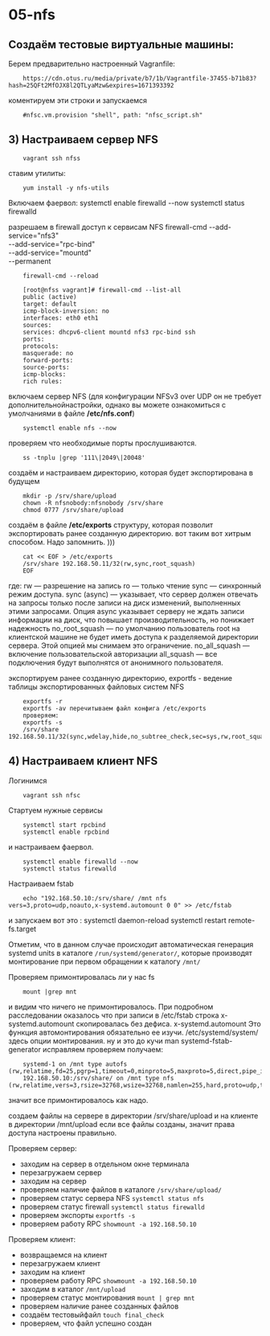 # 05-nfs

## Создаём тестовые виртуальные машины:

Берем предварительно настроенный Vagranfile:

        https://cdn.otus.ru/media/private/b7/1b/Vagrantfile-37455-b71b83?hash=25QFt2MfOJX8l2QTLyaMzw&expires=1671393392

коментируем эти строки и запускаемся

        #nfsc.vm.provision "shell", path: "nfsc_script.sh"
## 3) Настраиваем сервер NFS

        vagrant ssh nfss

ставим утилиты:

        yum install -y nfs-utils

Включаем фаервол:
        systemctl enable firewalld --now
        systemctl status firewalld

разрешаем в firewall доступ к сервисам NFS
        firewall-cmd --add-service="nfs3" \
        --add-service="rpc-bind" \
        --add-service="mountd" \
        --permanent

        firewall-cmd --reload

        [root@nfss vagrant]# firewall-cmd --list-all
        public (active)
        target: default
        icmp-block-inversion: no
        interfaces: eth0 eth1
        sources:
        services: dhcpv6-client mountd nfs3 rpc-bind ssh
        ports:
        protocols:
        masquerade: no
        forward-ports:
        source-ports:
        icmp-blocks:
        rich rules:


включаем сервер NFS (для конфигурации NFSv3 over UDP он не требует
дополнительнойнастройки, однако вы можете ознакомиться с
умолчаниями в файле __/etc/nfs.conf__)

        systemctl enable nfs --now

проверяем что необходимые порты прослушиваются.  

        ss -tnplu |grep '111\|2049\|20048'

создаём и настраиваем директорию, которая будет экспортирована
в будущем

        mkdir -p /srv/share/upload
        chown -R nfsnobody:nfsnobody /srv/share
        chmod 0777 /srv/share/upload

создаём в файле __/etc/exports__ структуру, которая позволит экспортировать ранее созданную директорию. вот таким вот хитрым способом. Надо запомнить. )))

        cat << EOF > /etc/exports
        /srv/share 192.168.50.11/32(rw,sync,root_squash)
        EOF

где:
rw — разрешение на запись
ro — только чтение
sync — синхронный режим доступа. sync (async) — указывает, что сервер должен отвечать на запросы только после записи на диск изменений, выполненных этими запросами. Опция async указывает серверу не ждать записи информации на диск, что повышает производительность, но понижает надежность
no_root_squash — по умолчанию пользователь root на клиентской машине не будет иметь доступа к разделяемой директории сервера. Этой опцией мы снимаем это ограничение.
no_all_squash — включение пользовательской авторизации
all_squash — все подключения будут выполнятся от анонимного пользователя.


экспортируем ранее созданную директорию,
exportfs - ведение таблицы экспортированных файловых систем NFS


        exportfs -r
        exportfs -av перечитываем файл конфига /etc/exports
        проверяем:
        exportfs -s
        /srv/share  192.168.50.11/32(sync,wdelay,hide,no_subtree_check,sec=sys,rw,root_squash,no_all_squash)

## 4) Настраиваем клиент NFS

Логинимся 

        vagrant ssh nfsc

Стартуем нужные сервисы

        systemctl start rpcbind
        systemctl enable rpcbind

и настраиваем фаервол.

        systemctl enable firewalld --now
        systemctl status firewalld

Настраиваем fstab

        echo "192.168.50.10:/srv/share/ /mnt nfs vers=3,proto=udp,noauto,x-systemd.automount 0 0" >> /etc/fstab

и запускаем вот это :
        systemctl daemon-reload
        systemctl restart remote-fs.target

Отметим, что в данном случае происходит автоматическая генерация
systemd units в каталоге `/run/systemd/generator/`, которые производят
монтирование при первом обращении к каталогу `/mnt/` 

Проверяем примонтировалась ли у нас fs

        mount |grep mnt

и видим что ничего не примонтировалось. 
При подробном расследовании оказалось что при записи в /etc/fstab строка  x-systemd.automount скопировалась без дефиса. 
x-systemd.automount Это функция автомонтирования обязательно ее изучи.
/etc/systemd/system/ здесь опции монтирования. 
ну и это до кучи 
man systemd-fstab-generator
исправляем проверяем получаем:

        systemd-1 on /mnt type autofs (rw,relatime,fd=25,pgrp=1,timeout=0,minproto=5,maxproto=5,direct,pipe_ino=20721)
        192.168.50.10:/srv/share/ on /mnt type nfs (rw,relatime,vers=3,rsize=32768,wsize=32768,namlen=255,hard,proto=udp,timeo=11,retrans=3,sec=sys,mountaddr=192.168.50.10,mountvers=3,mountport=20048,mountproto=udp,local_lock=none,addr=192.168.50.10)

значит все примонтировалось как надо. 

создаем файлы на сервере в директории /srv/share/upload
и на клиенте в директории /mnt/upload
если все файлы созданы, значит права доступа настроены правильно.

Проверяем сервер:
- заходим на сервер в отдельном окне терминала
- перезагружаем сервер
- заходим на сервер
- проверяем наличие файлов в каталоге `/srv/share/upload/`
- проверяем статус сервера NFS `systemctl status nfs`
- проверяем статус firewall `systemctl status firewalld`
- проверяем экспорты `exportfs -s`
- проверяем работу RPC `showmount -a 192.168.50.10`

Проверяем клиент:
- возвращаемся на клиент
- перезагружаем клиент
- заходим на клиент
- проверяем работу RPC `showmount -a 192.168.50.10`
- заходим в каталог `/mnt/upload`
- проверяем статус монтирования `mount | grep mnt`
- проверяем наличие ранее созданных файлов
- создаём тестовыйфайл `touch final_check`
- проверяем, что файл успешно создан







